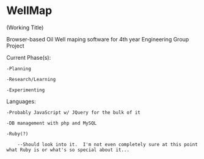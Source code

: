 WellMap
=======
(Working Title)

Browser-based Oil Well maping software for 4th year Engineering Group Project

Current Phase(s):

	-Planning
	
	-Research/Learning
	
	-Experimenting
	

Languages:

	-Probably JavaScript w/ JQuery for the bulk of it
	
	-DB management with php and MySQL
	
	-Ruby(?)
	
		--Should look into it.  I'm not even completely sure at this point what Ruby is or what's so special about it...
